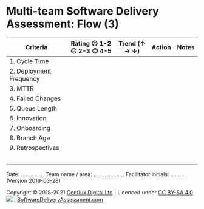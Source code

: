 # Multi-team Software Delivery Assessment: Flow (3)

| **Criteria**             | **Rating 😥 1-2 😐 2-3 😊 4-5** | **Trend (↑ → ↓)** | **Action** | **Notes** |
| ------------------------ | ---------------------------- | ----------------- | ---------- | --------- |
| 1\. Cycle Time           |                              |                   |            |           |
| 2\. Deployment Frequency |                              |                   |            |           |
| 3\. MTTR                 |                              |                   |            |           |
| 4\. Failed Changes       |                              |                   |            |           |
| 5\. Queue Length         |                              |                   |            |           |
| 6\. Innovation           |                              |                   |            |           |
| 7\. Onboarding           |                              |                   |            |           |
| 8\. Branch Age           |                              |                   |            |           |
| 9\. Retrospectives       |                              |                   |            |           |
|                          |                              |                   |            |           |
|                          |                              |                   |            |           |
|                          |                              |                   |            |           |
|                          |                              |                   |            |           |
|                          |                              |                   |            |           |

Date: ............... Team name / area: .................... Facilitator initials: .......... (Version 2019-03-28)

Copyright © 2018-2021 [Conflux Digital Ltd](https://confluxdigital.net/) | Licenced under [CC BY-SA 4.0](https://creativecommons.org/licenses/by-sa/4.0/) ![](https://licensebuttons.net/l/by-sa/3.0/88x31.png) | [SoftwareDeliveryAssessment.com](http://SoftwareDeliveryAssessment.com/)
